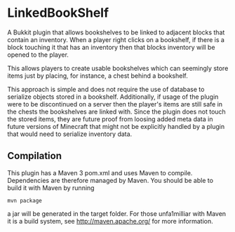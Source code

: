 LinkedBookShelf
===============

A Bukkit plugin that allows bookshelves to be linked to adjacent blocks that contain 
an inventory. When a player right clicks on a bookshelf, if there is a block touching it
that has an inventory then that blocks inventory will be opened to the player.

This allows players to create usable bookshelves which can seemingly store items just
by placing, for instance, a chest behind a bookshelf.

This approach is simple and does not require the use of database to serialize objects
stored in a bookshelf. Additionally, if usage of the plugin were to be discontinued
on a server then the player's items are still safe in the chests the bookshelves
are linked with. Since the plugin does not touch the stored items, they are future
proof from loosing added meta data in future versions of Minecraft that might not
be explicitly handled by a plugin that would need to serialize inventory data.

Compilation
-----------

This plugin has a Maven 3 pom.xml and uses Maven to compile. Dependencies are 
therefore managed by Maven. You should be able to build it with Maven by running

    mvn package

a jar will be generated in the target folder. For those unfa1milliar with Maven
it is a build system, see http://maven.apache.org/ for more information.
